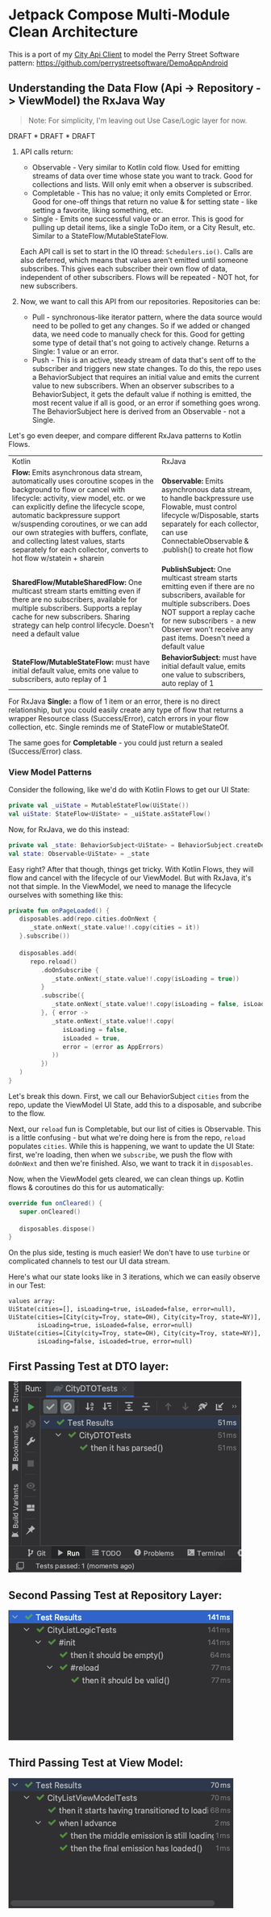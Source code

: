 # Jetpack Compose Multi-Module Clean Architecture

This is a port of my [City Api Client](https://github.com/santansarah/city-api-client) to model the
Perry Street Software pattern: https://github.com/perrystreetsoftware/DemoAppAndroid

## Understanding the Data Flow (Api -> Repository -> ViewModel) the RxJava Way

> Note: For simplicity, I'm leaving out Use Case/Logic layer for now.

DRAFT * DRAFT * DRAFT

1. API calls return:
    * Observable - Very similar to Kotlin cold flow. Used for emitting streams of data over
      time whose state you want to track. Good for collections and lists. Will only emit when a
      observer is subscribed.
    * Completable - This has no value; it only emits Completed or Error. Good for one-off things that
      return no value & for setting state - like setting a favorite, liking something, etc.
    * Single - Emits one successful value or an error. This is good for pulling up detail
      items, like a single ToDo item, or a City Result, etc. Similar to a StateFlow/MutableStateFlow.

   Each API call is set to start in the IO thread: `Schedulers.io()`. Calls are also deferred, which
   means that values aren't emitted until someone subscribes. This gives each subscriber their own
   flow of data, independent of other subscribers. Flows will be repeated - NOT hot, for new
   subscribers.

2. Now, we want to call this API from our repositories. Repositories can be:
    * Pull - synchronous-like iterator pattern, where the data source would need to be polled to
      get any changes. So if we added or changed data, we need code to manually check for this. Good
      for getting some type of detail that's not going to actively change. Returns a Single: 1 value
      or an error.
    * Push - This is an active, steady stream of data that's sent off to the subscriber and triggers
      new state changes. To do this, the repo uses a BehaviorSubject that requires an initial
      value and emits the current value to new subscribers. When an observer subscribes to a
      BehaviorSubject, it gets the default value if nothing is emitted, the most recent value if all
      is good, or an error if something goes wrong. The BehaviorSubject here is derived from an
      Observable - not a Single.

Let's go even deeper, and compare different RxJava patterns to Kotlin Flows.

<table>
<tr><td>Kotlin</td><td>RxJava</td></tr>
<tr><td><b>Flow:</b> Emits asynchronous data stream, automatically uses coroutine scopes in the 
background to flow or cancel with lifecycle: activity, view model, etc. or we can explicitly define the lifecycle scope, automatic backpressure
support w/suspending coroutines, or we can add our own strategies with buffers, conflate, and collecting latest values, starts separately for
each collector, converts to hot flow w/statein + sharein</td>
<td><b>Observable:</b> Emits asynchronous data stream, to handle backpressure use Flowable, 
must control lifecycle w/Disposable, starts separately for
each collector, can use ConnectableObservable & .publish() to create hot flow
</td></tr>
<tr><td><b>SharedFlow/MutableSharedFlow:</b> One multicast stream starts emitting even if there are no subscribers, available for multiple subscribers. Supports
a replay cache for new subscribers. Sharing strategy can help control lifecycle. Doesn't need
a default value</td>
<td><b>PublishSubject:</b> One multicast stream starts emitting even if there are no subscribers, available for multiple subscribers. Does NOT support a
replay cache for new subscribers - a new Observer won't receive any past items. Doesn't need
a default value</td>
</tr>
<tr><td><b>StateFlow/MutableStateFlow:</b> must have initial default value, emits one value to subscribers,
auto replay of 1</td>
<td><b>BehaviorSubject:</b> must have initial default value, emits one value to subscribers, 
auto replay of 1</td></tr>
</table>

For RxJava **Single:** a flow of 1 item or an error, there is no direct relationship, but you could 
easily create any type of flow that returns a wrapper Resource class (Success/Error), catch errors
in your flow collection, etc. Single reminds me of StateFlow or mutableStateOf. 

The same goes for **Completable** - you could just return a sealed (Success/Error) class.

### View Model Patterns

Consider the following, like we'd do with Kotlin Flows to get our UI State:

```kotlin
private val _uiState = MutableStateFlow(UiState())
val uiState: StateFlow<UiState> = _uiState.asStateFlow()
```

Now, for RxJava, we do this instead:

```kotlin
private val _state: BehaviorSubject<UiState> = BehaviorSubject.createDefault(UiState())
val state: Observable<UiState> = _state
```

Easy right? After that though, things get tricky. With Kotlin Flows, they will flow and
cancel with the lifecycle of our ViewModel. But with RxJava, it's not that simple. In the ViewModel,
we need to manage the lifecycle ourselves with something like this:

```kotlin
private fun onPageLoaded() {
   disposables.add(repo.cities.doOnNext {
      _state.onNext(_state.value!!.copy(cities = it))
   }.subscribe())

   disposables.add(
      repo.reload()
         .doOnSubscribe {
            _state.onNext(_state.value!!.copy(isLoading = true))
         }
         .subscribe({
            _state.onNext(_state.value!!.copy(isLoading = false, isLoaded = true))
         }, { error ->
            _state.onNext(_state.value!!.copy(
               isLoading = false,
               isLoaded = true,
               error = (error as AppErrors)
            ))
         })
   )
}
```

Let's break this down. First, we call our BehaviorSubject `cities` from the repo, update the ViewModel UI State, add this to a disposable, and subcribe to the flow.

Next, our `reload` fun is Completable, but our list of cities is Observable. This is a little 
confusing - but what we're doing here is from the repo, `reload` populates `cities`. While this is 
happening, we want to update the UI State: first, we're loading, then when we `subscribe`, we push 
the flow with `doOnNext` and then we're finished. Also, we want to track it in `disposables`.

Now, when the ViewModel gets cleared, we can clean things up. Kotlin flows & coroutines do this for us automatically:

```kotlin
override fun onCleared() {
   super.onCleared()

   disposables.dispose()
}
```

On the plus side, testing is much easier! We don't have to use `turbine` or complicated channels
to test our UI data stream.

Here's what our state looks like in 3 iterations, which we can easily observe in our Test:

```command
values array: 
UiState(cities=[], isLoading=true, isLoaded=false, error=null), 
UiState(cities=[City(city=Troy, state=OH), City(city=Troy, state=NY)], 
        isLoading=true, isLoaded=false, error=null)
UiState(cities=[City(city=Troy, state=OH), City(city=Troy, state=NY)], 
        isLoading=false, isLoaded=true, error=null)
```

## First Passing Test at DTO layer:

![dto](dto-test-pass.png "DTO")

## Second Passing Test at Repository Layer:

![repo](repository-test-pass.png "Repository")

## Third Passing Test at View Model:

![viewmodel](viewmodel-test-passing.png "ViewModel")